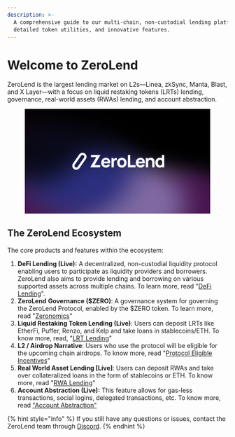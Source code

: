 ```yaml
---
description: >-
  A comprehensive guide to our multi-chain, non-custodial lending platform,
  detailed token utilities, and innovative features.
---
```


# Welcome to ZeroLend

ZeroLend is the largest lending market on L2s—Linea, zkSync, Manta, Blast, and X Layer—with a focus on liquid restaking tokens (LRTs) lending, governance, real-world assets (RWAs) lending, and account abstraction.

<figure><img src=".gitbook/assets/ZL Logo.png" alt=""><figcaption></figcaption></figure>

## The ZeroLend Ecosystem

The core products and features within the ecosystem:&#x20;

1. **DeFi Lending (Live):** A decentralized, non-custodial liquidity protocol enabling users to participate as liquidity providers and borrowers. ZeroLend also aims to provide lending and borrowing on various supported assets across multiple chains. To learn more, read "[DeFi Lending](./)".&#x20;
2. **ZeroLend** **Governance ($ZERO)**: A governance system for governing the ZeroLend Protocol, enabled by the $ZERO token. To learn more, read "[Zeronomics](governance/token-overview/)"
3. **Liquid Restaking Token Lending (Live)**: Users can deposit LRTs like EtherFi, Puffer, Renzo, and Kelp and take loans in stablecoins/ETH. To know more, read, "[LRT Lending](features/lrt-lending.md)"
4. **L2 / Airdrop Narrative**: Users who use the protocol will be eligible for the upcoming chain airdrops. To know more, read "[Protocol Eligible Incentives](airdrop-incentives/protocol-eligible-incentives.md)"
5. **Real World Asset Lending \[Live]**: Users can deposit RWAs and take over collateralized loans in the form of stablecoins or ETH. To know more, read "[RWA Lending](features/rwa-lending.md)"
6. **Account Abstraction (Live):** This feature allows for gas-less transactions, social logins, delegated transactions, etc. To know more, read ["Account Abstraction"](features/account-abstraction-aa.md)



{% hint style="info" %}
If you still have any questions or issues, contact the ZeroLend team through [Discord](https://discord.gg/zerolend).
{% endhint %}

